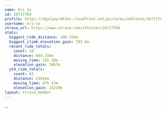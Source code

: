 ```yaml
---
name: Kri So
id: 26717769
profile: https://dgalywyr863hv.cloudfront.net/pictures/athletes/26717769/7761026/13/large.jpg
username: kri-so
strava_url: https://www.strava.com/athletes/26717769
stats:
  biggest_ride_distance: 100.25km
  biggest_climb_elevation_gain: 701.6m
  recent_ride_totals:
    count: 18
    distance: 664.33km
    moving_time: 25h 30m
    elevation_gain: 3467m
  ytd_ride_totals:
    count: 83
    distance: 2192km
    moving_time: 87h 47m
    elevation_gain: 15220m
layout: strava_member
--- 
```

...
